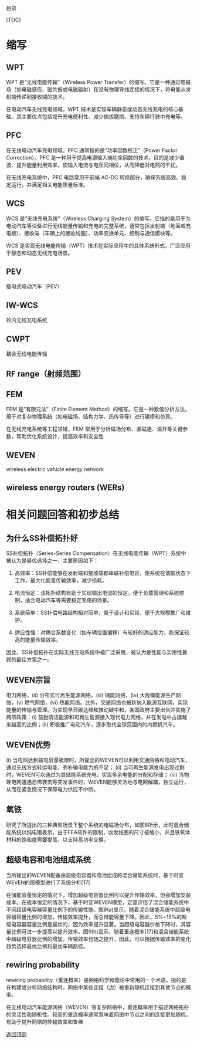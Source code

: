 <a id="top">目录 </a>

[TOC]

# 缩写

## WPT

WPT 是“无线电能传输”（Wireless Power Transfer）的缩写。它是一种通过电磁场（如电磁感应、磁共振或电磁辐射）在没有物理导线连接的情况下，将电能从发射端传递到接收端的技术。

在电动汽车无线充电领域，WPT 技术是实现车辆静态或动态无线充电的核心基础。其主要优点包括提升充电便利性、减少插拔磨损、支持车辆行驶中充电等。





## PFC

在无线电动汽车充电领域，PFC 通常指的是“功率因数校正”（Power Factor Correction）。PFC 是一种用于提高电源输入端功率因数的技术，目的是减少谐波、提升能量利用效率，使输入电流与电压同相位，从而降低对电网的干扰。

在无线充电系统中，PFC 电路常用于前端 AC-DC 转换部分，确保系统高效、稳定运行，并满足相关电能质量标准。



## WCS

WCS 是“无线充电系统”（Wireless Charging System）的缩写。它指的是用于为电动汽车等设备进行无线能量传输和充电的完整系统，通常包括发射端（地面或充电板）、接收端（车辆上的接收线圈）、功率变换单元、控制与通信模块等。

WCS 是实现无线电能传输（WPT）技术在实际应用中的具体系统形式，广泛应用于静态和动态无线充电场景。



## PEV

插电式电动汽车（PEV）



## IW-WCS

轮内无线充电系统



## CWPT

耦合无线电能传输



## RF range（射频范围）

## FEM

FEM 是“有限元法”（Finite Element Method）的缩写。它是一种数值分析方法，用于对复杂物理系统（如电磁场、结构力学、热传导等）进行建模和仿真。

在无线充电系统等工程领域，FEM 常用于分析磁场分布、漏磁通、温升等关键参数，帮助优化系统设计，提高效率和安全性



## WEVEN

wireless  electric  vehicle  energy  network 



## wireless energy routers (WERs)

# 相关问题回答和初步总结

## 为什么SS补偿拓扑好

SS补偿拓扑（Series-Series Compensation）在无线电能传输（WPT）系统中被认为是最优选择之一，主要原因如下：

1. 高效率：SS补偿能够在发射端和接收端都串联补偿电容，使系统在谐振状态下工作，最大化能量传输效率，减少损耗。

2. 电流恒定：该拓扑结构有助于实现输出电流的恒定，便于负载管理和系统控制，适合电动汽车等需要稳定充电的场景。

3. 系统简单：SS补偿电路结构相对简单，易于设计和实现，便于大规模推广和维护。

4. 适应性强：对耦合系数变化（如车辆位置偏移）有较好的适应能力，能保证较高的能量传输效率。

因此，SS补偿拓扑在实际无线充电系统中被广泛采用，被认为是性能与实用性兼顾的最佳方案之一。





## WEVEN宗旨

电力网络，(ii) 分布式可再生能源网络，(iii) 储能网络，(iv) 大规模能源生产网络，(v) 燃气网络，(vi) 热能网络。此外，交通网络也被新纳入能源互联网，实现能量的传输与管理。为实现早日碳达峰和推动碳中和，各国政府主要出台并实施了两项政策：(i) 鼓励清洁能源和可再生能源接入现代电力网络，并在发电中占据越来越高的比例；(ii) 积极推广电动汽车，逐步取代全球范围内的内燃机汽车。



## WEVEN优势

(i) 当电网达到输电容量极限时，所提出的WEVEN可以利用交通网络和电动汽车，通过无线方式转运电能，弥补输电能力的不足； (ii) 当可再生能源发电出现过剩时，WEVEN可以通过为其储能系统充电，实现多余电能的分配和存储； (iii) 当物理电网遭遇恐怖袭击等突发事件时，WEVEN能够灵活地与电网解耦，独立运行，从而在紧急情况下保障电力供应不中断。



##  氧铁

研究了所提出的三种典型场景下整个系统的电磁场分布，如图8所示，此时混合储能系统以纯电阻表示。由于FEA软件的限制，收发线圈的尺寸被缩小，并且铁氧体材料的饱和度需要提高，以支持高功率交换。





## 超级电容和电池组成系统

当所提出的WEVEN配备由超级电容器和电池组成的混合储能系统时，基于时变WEVEN的图模型进行了系统分析[17]



在储能容量恒定的情况下，增加超级电容器比例可以提升传输效率，但会增加安装成本。在成本恒定的情况下，基于时变WEVEN模型，定量评估了混合储能系统中不同超级电容器容量比例下的传输性能。图9(a)显示，随着混合储能系统中超级电容器容量比例的增加，传输效率提升，而总储能容量下降。因此，5%~15%的超级电容器容量比例是最优的，因为效率提升显著。当超级电容器价格下降时，其容量比例可进一步提高以提升效率。图9(b)显示，随着重连概率[17]和混合储能系统中超级电容器比例的增加，传输效率也随之提升。因此，可以根据传输效率的变化趋势选择最优比例和最优车辆路径。



## rewiring probability

rewiring probability（重连概率）是网络科学和图论中常用的一个术语，指的是在构建或分析网络结构时，网络中某些连接（边）被重新随机连接到其他节点的概率。

在无线电动汽车能源网络（WEVEN）等复杂网络中，重连概率用于描述网络拓扑的灵活性和随机性。较高的重连概率通常意味着网络中节点之间的连接更加随机，有助于提升网络的传输效率和鲁棒

<u>[返回顶部](#top)</u>